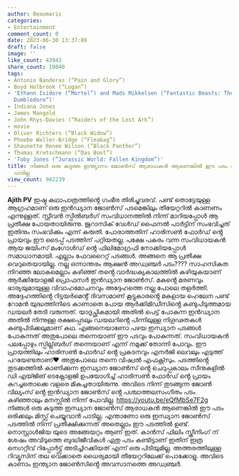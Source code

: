```yaml
---
author: Beaumaris
categories:
- Entertainment
comment_count: 0
date: 2023-06-30 13:37:09
draft: false
image: ''
like_count: 43943
share_count: 19840
tags:
- Antonio Banderas (“Pain and Glory”)
- Boyd Holbrook (“Logan”)
- 'Ethann Isidore (“Mortel”) and Mads Mikkelsen (“Fantastic Beasts: The Secrets of
  Dumbledore”)'
- Indiana Jones
- James Mangold
- John Rhys-Davies (“Raiders of the Lost Ark”)
- movie
- Oliver Richters (“Black Widow”)
- Phoebe Waller-Bridge (“Fleabag”)
- Shaunette Renee Wilson (“Black Panther”)
- Thomas Kretschmann (“Das Boot”)
- 'Toby Jones (“Jurassic World: Fallen Kingdom”)'
title: നിങ്ങൾ ഒരു കടുത്ത ഇന്ത്യാനാ ജോൺസ് ആരാധകൻ ആണെങ്കിൽ ഈ പടം ഒരിക്കലും മിസ്സ് ചെയ്യുവാൻ
  പാടില്ല
view_count: 942239
---
```


**Ajith PV** ഇഷ്ട കഥാപാത്രത്തിൻ്റെ ഗംഭീര തിരിച്ചുവരവ്. പണ്ട് തൊട്ടേയുള്ള ആഗ്രഹമാണ് ഒരു ഇൻഡ്യാന ജോൺസ് പടമെങ്കിലും തീയേറ്ററിൽ കാണണം എന്നുള്ളത്. സ്റ്റീവൻ സ്പീൽബർഗ് സംവിധാനത്തിൽ നിന്ന് മാറിയപ്പോൾ ആ പ്രതീക്ഷ പോയതായിരുന്നു. ജുറാസിക് വേൾഡ് ഫൈനൽ പാർട്ടിന് സംഭവിച്ചത് ഇതിനും സംഭവിക്കും എന്ന് കരുതി. പോരാത്തതിന് ഹാരിസൺ ഫോർഡ് ൻ്റെ പ്രായവും ഈ ടൈപ്പ് പടത്തിന് പറ്റിയതല്ല. പക്ഷേ പകരം വന്ന സംവിധായകൻ ആയ ജയിംസ് മംഗോൾഡ് ൻ്റെ ഫിലിമോഗ്രഫി നോക്കിയപ്പോൾ സമാധാനമായി. എല്ലാം ഫേവറൈറ്റ് പടങ്ങൾ. അങ്ങനെ ആ പ്രതീക്ഷ വെറുതെയായില്ല. നല്ല ഒന്നാന്തരം ആക്ഷൻ അഡ്വഞ്ചർ പടം???? [](https://cdn.boolokam.com/articles/2023/06/r2rrttt.jpg)സാഹസികത നിറഞ്ഞ ലോകമെല്ലാം കഴിഞ്ഞ് തൻ്റെ വാർദ്ധക്യകാലത്തിൽ കഴിയുകയാണ് ആർക്കിയോളജി പ്രൊഫസർ ഇൻഡ്യാന ജോൺസ്. മകൻ്റെ മരണവും ഭാര്യയുമായുള്ള വിവാഹമോചനവും അദ്ദേഹത്തെ നല്ല പോലെ തളർത്തി. അദ്ദേഹത്തിൻ്റെ റിട്ടയർമെൻ്റ് ദിവസമാണ് കൂട്ടുകാരൻ്റെ മകളായ ഹെലേന പണ്ട് റോമൻ യുദ്ധത്തിനിടെ കാണാതെ പോയ ആർക്കിമിഡീസിൻ്റെ കണ്ടുപിടുത്തമായ ഡയലർ തേടി വരുന്നത്. യാദൃച്ഛികമായി അതിൽ പെട്ട് പോകുന്ന ഇൻഡ്യാന അതിൽ നിന്നുള്ള രക്ഷപ്പെടലും ഡയലറിൻ്റെ പിന്നിലുള്ള നിഗൂഢതകൾ കണ്ടുപിടിക്കലുമാണ് കഥ. എങ്ങനെയാണോ പഴയ ഇന്ധ്യാന പടങ്ങൾ പോകുന്നത് അതുപോലെ തന്നെയാണ് ഈ പടവും പോകുന്നത്. സംവിധായകൻ പലപ്പോഴും സ്പില്ല്‌ബർഗ് തന്നെയാണ് എന്ന് നമുക്ക് തോന്നി പോവും. ഈ പ്രായത്തിലും ഹാരിസൺ ഫോർഡ് ൻ്റെ പ്രകടനവും എനർജി ലെവലും എടുത്ത് പറയേണ്ടതാണ്❤️ അതുപോലെ തന്നെ വിഷ്വൽ എഫക്റ്റ്സും. പടത്തിൻ്റെ തുടക്കത്തിൽ കാണിക്കുന്ന ഇന്ധ്യാന ജോൺസ് ൻ്റെ ചെറുപ്പകാലം സീനുകളിൽ ഡി എയ്ജിങ് ടെക്നോളജി ഉപയോഗിച്ച് ഹാരിസൺ ഫോർഡ് ൻ്റെ പ്രായം കുറച്ചതൊക്കെ വളരെ മികച്ചതായിരുന്നു. അവിടെ നിന്ന് തുടങ്ങുന്ന ജോൺ വില്യംസ് ൻ്റെ ഇൻഡ്യാന ജോൺസ് ൻ്റെ പശ്ചാത്തലസംഗീതം പടം കഴിഞ്ഞാലും മനസ്സിൽ നിന്ന് പോവില്ല. https://youtu.be/eQfMbSe7F2g നിങ്ങൾ ഒരു കടുത്ത ഇന്ധ്യാന ജോൺസ് ആരാധകൻ ആണെങ്കിൽ ഈ പടം ഒരിക്കലും മിസ്സ് ചെയ്യുവാൻ പാടില്ല. എന്താണോ ഒരു ഇന്ധ്യാന ജോൺസ് പടത്തിൽ നിന്ന് പ്രതീക്ഷിക്കുന്നത് അതെല്ലാം ഈ പടത്തിൽ ഉണ്ട്. നൊസ്റ്റാൾജിയ യുടെ അങ്ങേയറ്റം ആണ് ഇത്. കാൻസ് ഫിലിം സ്ക്രീനിംഗ് ന് ശേഷം അവിടുത്തെ ബുദ്ധിജീവികൾ ഏതു പടം കണ്ടിട്ടാണ് ഇതിന് ഇത്ര നെഗറ്റീവ് റിപ്പോർട്ട്സ് അടിച്ചിറക്കിയത് എന്ന് ഒരു പിടിയുമില്ല. അത്തരത്തിലുള്ള റിവ്യൂസിന് തല വെക്കാതെ ധൈര്യമായി തീയേറ്ററിലേക്ക് പൊക്കോളു. അവിടെ കാണാം ഇന്ത്യാന ജോൺസിൻ്റെ അവസാനത്തെ അഡ്വഞ്ചർ.